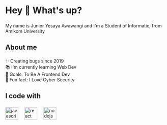 <h1 align="left">Hey 👋 What's up?</h1>

###

<p align="left">My name is Junior Yesaya Awawangi and I'm a Student of Informatic, from Amikom University</p>

###

<h2 align="left">About me</h2>

###

<p align="left">✨ Creating bugs since 2019<br>📚 I'm currently learning Web Dev<br>🎯 Goals: To Be A Frontend Dev<br>🎲 Fun fact: I Love Cyber Security</p>

###

<h2 align="left">I code with</h2>

###

<div align="left">
  <img src="https://cdn.jsdelivr.net/gh/devicons/devicon/icons/javascript/javascript-original.svg" height="40" alt="javascript logo"  />
  <img width="12" />
  <img src="https://cdn.jsdelivr.net/gh/devicons/devicon/icons/react/react-original.svg" height="40" alt="react logo"  />
  <img width="12" />
  <img src="https://cdn.jsdelivr.net/gh/devicons/devicon/icons/nodejs/nodejs-original.svg" height="40" alt="nodejs logo"  />
  <img width="12" />
  <svg xmlns="http://www.w3.org/2000/svg" viewBox="0 0 128 128"></svg>

</div>

###
